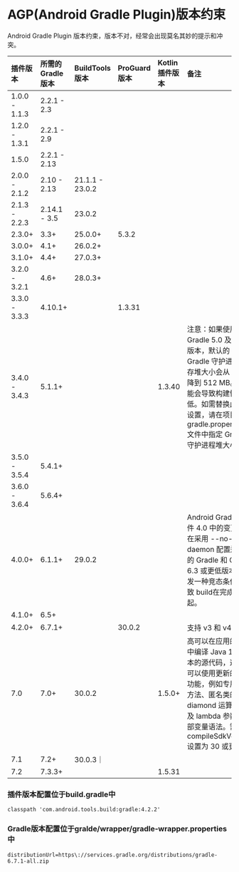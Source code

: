 AGP(Android Gradle Plugin)版本约束
==========

Android Gradle Plugin 版本约束，版本不对，经常会出现莫名其妙的提示和冲突。

|插件版本|所需的Gradle版本|BuildTools版本|ProGuard版本|Kotlin插件版本|备注|
|:--|:--|:--|:--|:--|:--|
|1.0.0 - 1.1.3|2.2.1 - 2.3||
|1.2.0 - 1.3.1|2.2.1 - 2.9||
|1.5.0|2.2.1 - 2.13||
|2.0.0 - 2.1.2|2.10 - 2.13|21.1.1 - 23.0.2||
|2.1.3 - 2.2.3|2.14.1 - 3.5|23.0.2||
|2.3.0+|3.3+|25.0.0+|5.3.2|
|3.0.0+|4.1+|26.0.2+||
|3.1.0+|4.4+|27.0.3+||
|3.2.0 - 3.2.1|4.6+|28.0.3+||
|3.3.0 - 3.3.3|4.10.1+||1.3.31|
|3.4.0 - 3.4.3|5.1.1+|||1.3.40|注意：如果使用的是 Gradle 5.0 及更高版本，默认的 Gradle 守护进程内存堆大小会从 1 GB 降到 512 MB。这可能会导致构建性能降低。如需替换此默认设置，请在项目的 gradle.properties 文件中指定 Gradle 守护进程堆大小。|
|3.5.0 - 3.5.4|5.4.1+|
|3.6.0 - 3.6.4|5.6.4+|
|4.0.0+|6.1.1+|29.0.2|||Android Gradle 插件 4.0 中的变更会在采用 --no-daemon 配置运行的 Gradle 和 Gradle 6.3 或更低版本中触发一种竞态条件，导致 build在完成后挂起。|
|4.1.0+|6.5+|
|4.2.0+|6.7.1+||30.0.2||支持 v3 和 v4 签名|
|7.0|7.0+|30.0.2||1.5.0+|高可以在应用的项目中编译 Java 11 版本的源代码，这让您可以使用更新的语言功能，例如专用接口方法、匿名类的 diamond 运算符以及 lambda 参数的局部变量语法。需compileSdkVersion 设置为 30 或更高|
|7.1|7.2+|30.0.3｜
|7.2|7.3.3+|||1.5.31|


### 插件版本配置位于build.gradle中

```
classpath 'com.android.tools.build:gradle:4.2.2'
```

### Gradle版本配置位于gralde/wrapper/gradle-wrapper.properties中

```
distributionUrl=https\://services.gradle.org/distributions/gradle-6.7.1-all.zip
```
